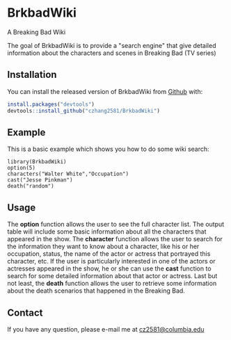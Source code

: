 
<!-- README.md is generated from README.Rmd. Please edit that file -->

# BrkbadWiki
A Breaking Bad Wiki

The goal of BrkbadWiki is to provide a "search engine" that give detailed information about the characters and scenes in Breaking Bad (TV series)

## Installation

You can install the released version of BrkbadWiki from [Github](https://github.com) with:

``` r
install.packages("devtools")
devtools::install_github("czhang2581/BrkbadWiki")
```

## Example

This is a basic example which shows you how to do some wiki search:

```{r example}
library(BrkbadWiki)
option(5)
characters("Walter White","Occupation")
cast("Jesse Pinkman")
death("random")
```


## Usage

The __option__ function allows the user to see the full character list. The output table will include some basic information about all the characters that appeared in the show.
The __character__ function allows the user to search for the information they want to know about a character, like his or her occupation, status, the name of the actor or actress that portrayed this character, etc. 
If the user is particularly interested in one of the actors or actresses appeared in the show, he or she can use the __cast__ function to search for some detailed information about that actor or actress.
Last but not least, the __death__ function allows the user to retrieve some information about the death scenarios that happened in the Breaking Bad.


## Contact
If you have any question, please e-mail me at <cz2581@columbia.edu> 

